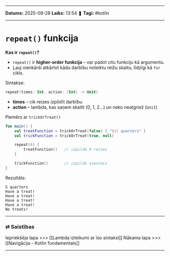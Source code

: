 ___

**Datums:** 2025-09-28
**Laiks:** 13:54
❚ **Tagi:** #kotlin 

---
# `repeat()` funkcija

**Kas ir `repeat()`?**

- `repeat()` ir **higher-order funkcija** – var padot citu funkciju kā argumentu.
- Ļauj vienkārši atkārtot kādu darbību noteiktu reižu skaitu, līdzīgi kā `for` cikls.

Sintakse:

```kotlin
repeat(times: Int, action: (Int) -> Unit)
```

- **times** – cik reizes izpildīt darbību
- **action** – lambda, kas saņem skaitli (0, 1, 2…) un neko neatgriež (`Unit`)

Piemērs ar `trickOrTreat()`

```kotlin
fun main() {
    val treatFunction = trickOrTreat(false) { "$it quarters" }
    val trickFunction = trickOrTreat(true, null)

    repeat(4) {
        treatFunction()   // izpilda 4 reizes
    }

    trickFunction()       // izpilda vienreiz
}
```

Rezultāts:

```
5 quarters
Have a treat!
Have a treat!
Have a treat!
Have a treat!
No treats!
```

---
### ⇄ Saistības

Iepriekšēja lapa >>> [[Lambda izteikumi ar īso sintaksi]]
Nākama lapa >>> [[Navigācija - Kotlin fundamentals]]

---